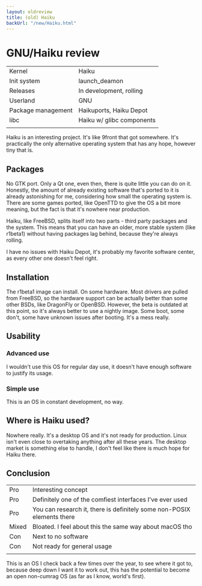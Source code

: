 ```yaml
---
layout: oldreview
title: (old) Haiku
backUrl: "/new/Haiku.html"
---
```


# GNU/Haiku review

|                    |                           |
| ------------------ | ------------------------- |
| Kernel             | Haiku                     |
| Init system        | launch_deamon             |
| Releases           | In development, rolling   |
| Userland           | GNU                       |
| Package management | Haikuports, Haiku Depot   |
| libc               | Haiku w/ glibc components |
|                    |                           |

Haiku is an interesting project. It's like 9front that got somewhere. It's practically the only alternative operating system that has any hope, however tiny that is.

## Packages

No GTK port. Only a Qt one, even then, there is quite little you can do on it. Honestly, the amount of already existing software that's ported to it is already astonishing for me, considering how small the operating system is. There are some games ported, like OpenTTD to give the OS a bit more meaning, but the fact is that it's nowhere near production.

Haiku, like FreeBSD, splits itself into two parts - third party packages and the system. This means that you can have an older, more stable system (like r1beta1) without having packages lag behind, because they're always rolling.

I have no issues with Haiku Depot, it's probably my favorite software center, as every other one doesn't feel right.

## Installation

The r1beta1 image can install. On some hardware. Most drivers are pulled from FreeBSD, so the hardware support can be actually better than some other BSDs, like DragonFly or OpenBSD. However, the beta is outdated at this point, so it's always better to use a nightly image. Some boot, some don't, some have unknown issues after booting. It's a mess really.

## Usability

### Advanced use

I wouldn't use this OS for regular day use, it doesn't have enough software to justify its usage.

### Simple use

This is an OS in constant development, no way.

## Where is Haiku used?

Nowhere really. It's a desktop OS and it's not ready for production. Linux isn't even close to overtaking anything after all these years. The desktop market is something else to handle, I don't feel like there is much hope for Haiku there.

## Conclusion

|       |                                                                        |
| ----- | ---------------------------------------------------------------------- |
| Pro   | Interesting concept                                                    |
| Pro   | Definitely one of the comfiest interfaces I've ever used               |
| Pro   | You can research it, there is definitely some non-POSIX elements there |
| Mixed | Bloated. I feel about this the same way about macOS tho                |
| Con   | Next to no software                                                    |
| Con   | Not ready for general usage                                            |
|       |                                                                        |

This is an OS I check back a few times over the year, to see where it got to, because deep down I want it to work out, this has the potential to become an open non-cumrag OS (as far as I know, world's first).
